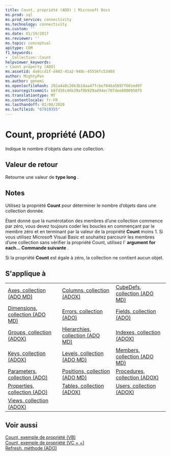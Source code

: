 ```yaml
---
title: Count, propriété (ADO) | Microsoft Docs
ms.prod: sql
ms.prod_service: connectivity
ms.technology: connectivity
ms.custom: ''
ms.date: 01/19/2017
ms.reviewer: ''
ms.topic: conceptual
apitype: COM
f1_keywords:
- _Collection::Count
helpviewer_keywords:
- Count property [ADO]
ms.assetid: da9ccd1f-d402-41a2-940c-45556fc5340d
author: MightyPen
ms.author: genemi
ms.openlocfilehash: 292a4a8c26b3b10aa47fcbe7046a5897f601ed9f
ms.sourcegitcommit: b87d36c46b39af8b929ad94ec707dee8800950f5
ms.translationtype: MT
ms.contentlocale: fr-FR
ms.lasthandoff: 02/08/2020
ms.locfileid: "67919355"
---
```

# <a name="count-property-ado"></a>Count, propriété (ADO)
Indique le nombre d’objets dans une collection.  
  
## <a name="return-value"></a>Valeur de retour  
 Retourne une valeur de **type long** .  
  
## <a name="remarks"></a>Notes  
 Utilisez la propriété **Count** pour déterminer le nombre d’objets dans une collection donnée.  
  
 Étant donné que la numérotation des membres d’une collection commence par zéro, vous devez toujours coder les boucles en commençant par le membre zéro et en terminant par la valeur de la propriété **Count** moins 1. Si vous utilisez Microsoft Visual Basic et souhaitez parcourir les membres d’une collection sans vérifier la propriété Count, utilisez l' **argument** **for each... Commande suivante** .  
  
 Si la propriété **Count** est égale à zéro, la collection ne contient aucun objet.  
  
## <a name="applies-to"></a>S'applique à  
  
||||  
|-|-|-|  
|[Axes, collection (ADO MD)](../../../ado/reference/ado-md-api/axes-collection-ado-md.md)|[Columns, collection (ADOX)](../../../ado/reference/adox-api/columns-collection-adox.md)|[CubeDefs, collection (ADO MD)](../../../ado/reference/ado-md-api/cubedefs-collection-ado-md.md)|  
|[Dimensions, collection (ADO MD)](../../../ado/reference/ado-md-api/dimensions-collection-ado-md.md)|[Errors, collection (ADO)](../../../ado/reference/ado-api/errors-collection-ado.md)|[Fields, collection (ADO)](../../../ado/reference/ado-api/fields-collection-ado.md)|  
|[Groups, collection (ADOX)](../../../ado/reference/adox-api/groups-collection-adox.md)|[Hierarchies, collection (ADO MD)](../../../ado/reference/ado-md-api/hierarchies-collection-ado-md.md)|[Indexes, collection (ADOX)](../../../ado/reference/adox-api/indexes-collection-adox.md)|  
|[Keys, collection (ADOX)](../../../ado/reference/adox-api/keys-collection-adox.md)|[Levels, collection (ADO MD)](../../../ado/reference/ado-md-api/levels-collection-ado-md.md)|[Members, collection (ADO MD)](../../../ado/reference/ado-md-api/members-collection-ado-md.md)|  
|[Parameters, collection (ADO)](../../../ado/reference/ado-api/parameters-collection-ado.md)|[Positions, collection (ADO MD)](../../../ado/reference/ado-md-api/positions-collection-ado-md.md)|[Procedures, collection (ADOX)](../../../ado/reference/adox-api/procedures-collection-adox.md)|  
|[Properties, collection (ADO)](../../../ado/reference/ado-api/properties-collection-ado.md)|[Tables, collection (ADOX)](../../../ado/reference/adox-api/tables-collection-adox.md)|[Users, collection (ADOX)](../../../ado/reference/adox-api/users-collection-adox.md)|  
|[Views, collection (ADOX)](../../../ado/reference/adox-api/views-collection-adox.md)|||  
  
## <a name="see-also"></a>Voir aussi  
 [Count, exemple de propriété (VB)](../../../ado/reference/ado-api/count-property-example-vb.md)   
 [Count, exemple de propriété (VC + +)](../../../ado/reference/ado-api/count-property-example-vc.md)   
 [Refresh, méthode (ADO)](../../../ado/reference/ado-api/refresh-method-ado.md)
